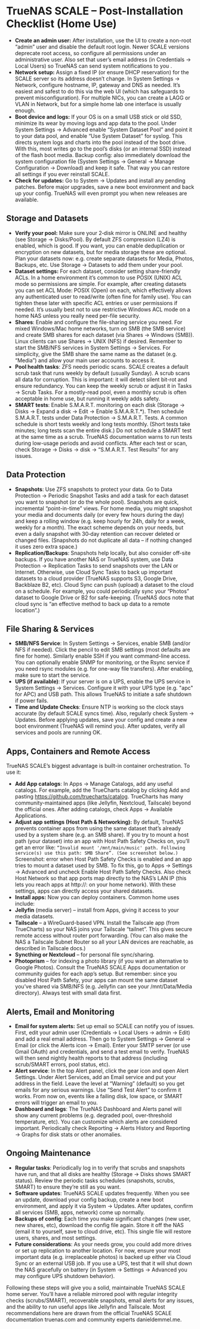 # TrueNAS SCALE – Post-Installation Checklist (Home Use)

 - **Create an admin user:** After installation, use the UI to create a non-root “admin” user and disable the default root login. Newer SCALE versions deprecate root access, so configure all permissions under an administrative user. Also set that user’s email address (in Credentials → Local Users) so TrueNAS can send system notifications to you .
 - **Network setup:** Assign a fixed IP (or ensure DHCP reservation) for the SCALE server so its address doesn’t change. In System Settings → Network, configure hostname, IP, gateway and DNS as needed. It’s easiest and safest to do this via the web UI (which has safeguards to prevent misconfiguration). For multiple NICs, you can create a LAGG or VLAN in Network, but for a simple home lab one interface is usually enough.
 - **Boot device and logs:** If your OS is on a small USB stick or old SSD, minimize its wear by moving logs and app data to the pool. Under System Settings → Advanced enable “System Dataset Pool” and point it to your data pool, and enable “Use System Dataset” for syslog. This directs system logs and charts into the pool instead of the boot drive. With this, most writes go to the pool’s disks (or an internal SSD) instead of the flash boot media. Backup config: also immediately download the system configuration file (System Settings → General → Manage Configuration → Download) and keep it safe. That way you can restore all settings if you ever reinstall SCALE.
 - **Check for updates:** Go to System → Updates and install any pending patches. Before major upgrades, save a new boot environment and back up your config. TrueNAS will even prompt you when new releases are available.

## Storage and Datasets

  - **Verify your pool:** Make sure your 2‑disk mirror is ONLINE and healthy (see Storage → Disks/Pool). By default ZFS compression (LZ4) is enabled, which is good. If you want, you can enable deduplication or encryption on new datasets, but for media storage these are optional. Plan your datasets now: e.g. create separate datasets for Media, Photos, Backups, etc. Use Storage → Datasets to add them under your pool.
  - **Dataset settings:** For each dataset, consider setting share-friendly ACLs. In a home environment it’s common to use POSIX (UNIX) ACL mode so permissions are simple. For example, after creating datasets you can set ACL Mode: POSIX (Open) on each, which effectively allows any authenticated user to read/write (often fine for family use). You can tighten these later with specific ACL entries or user permissions if needed. It’s usually best not to use restrictive Windows ACL mode on a home NAS unless you really need per-file security.
  - **Shares**: Enable and configure the file-sharing service you need. For mixed Windows/Mac home networks, turn on SMB (the SMB service) and create SMB shares for each dataset (via Shares → Windows (SMB)). Linux clients can use Shares → UNIX (NFS) if desired. Remember to start the SMB/NFS services in System Settings → Services. For simplicity, give the SMB share the same name as the dataset (e.g. “Media”) and allow your main user accounts to access it.
  - **Pool health tasks**: ZFS needs periodic scans. SCALE creates a default scrub task that runs weekly by default (usually Sunday). A scrub scans all data for corruption. This is important: it will detect silent bit-rot and ensure redundancy. You can keep the weekly scrub or adjust it in Tasks → Scrub Tasks. For a mostly-read pool, even a monthly scrub is often acceptable in home use, but running it weekly adds safety.
  - **SMART tests**: Enable S.M.A.R.T. monitoring on each disk (Storage → Disks → Expand a disk → Edit → Enable S.M.A.R.T.*). Then schedule S.M.A.R.T. tests under Data Protection → S.M.A.R.T. Tests. A common schedule is short tests weekly and long tests monthly. (Short tests take minutes; long tests scan the entire disk.) Do not schedule a SMART test at the same time as a scrub. TrueNAS documentation warns to run tests during low-usage periods and avoid conflicts. After each test or scan, check Storage → Disks → disk → “S.M.A.R.T. Test Results” for any issues.

  ## Data Protection

  - **Snapshots**: Use ZFS snapshots to protect your data. Go to Data Protection → Periodic Snapshot Tasks and add a task for each dataset you want to snapshot (or do the whole pool). Snapshots are quick, incremental “point-in-time” views. For home media, you might snapshot your media and documents daily (or every few hours during the day) and keep a rolling window (e.g. keep hourly for 24h, daily for a week, weekly for a month). The exact scheme depends on your needs, but even a daily snapshot with 30‑day retention can recover deleted or changed files. (Snapshots do not duplicate all data – if nothing changed it uses zero extra space.)
  - **Replication/Backups**: Snapshots help locally, but also consider off-site backups. If you have another NAS or TrueNAS system, use Data Protection → Replication Tasks to send snapshots over the LAN or Internet. Otherwise, use Cloud Sync Tasks to back up important datasets to a cloud provider (TrueNAS supports S3, Google Drive, Backblaze B2, etc). Cloud Sync can push (upload) a dataset to the cloud on a schedule. For example, you could periodically sync your “Photos” dataset to Google Drive or B2 for safe-keeping. (TrueNAS docs note that cloud sync is “an effective method to back up data to a remote location”.)

  ## File Sharing & Services

  - **SMB/NFS Service**: In System Settings → Services, enable SMB (and/or NFS if needed). Click the pencil to edit SMB settings (most defaults are fine for home). Similarly enable SSH if you want command-line access. You can optionally enable SNMP for monitoring, or the Rsync service if you need rsync modules (e.g. for one-way file transfers). After enabling, make sure to start the service.
  - **UPS (if available)**: If your server is on a UPS, enable the UPS service in System Settings → Services. Configure it with your UPS type (e.g. "apc" for APC) and USB path. This allows TrueNAS to initiate a safe shutdown if power fails.
  - **Time and Update Checks**: Ensure NTP is working so the clock stays accurate (by default SCALE syncs time). Also, regularly check System → Updates. Before applying updates, save your config and create a new boot environment (TrueNAS will remind you). After updates, verify all services and pools are running OK.

  ## Apps, Containers and Remote Access

  TrueNAS SCALE’s biggest advantage is built-in container orchestration. To use it:  

  - **Add App catalogs**: In Apps → Manage Catalogs, add any useful catalogs. For example, add the TrueCharts catalog by clicking Add and pasting https://github.com/truecharts/catalog. TrueCharts has many community-maintained apps (like Jellyfin, Nextcloud, Tailscale) beyond the official ones. After adding catalogs, check Apps → Available Applications.
  - **Adjust app settings (Host Path & Networking):** By default, TrueNAS prevents container apps from using the same dataset that’s already used by a system share (e.g. an SMB share). If you try to mount a host path (your dataset) into an app with Host Path Safety Checks on, you’ll get an error like: `“Invalid mount '/mnt/main/music' path. Following service(s) use this path: SMB Share”. (See screenshot below.)` 
  Screenshot: error when Host Path Safety Checks is enabled and an app tries to mount a dataset used by SMB.
  To fix this, go to Apps → Settings → Advanced and uncheck Enable Host Path Safety Checks. Also check Host Network so that app ports map directly to the NAS’s LAN IP (this lets you reach apps at http://<NAS-IP>:<port> on your home network). With these settings, apps can directly access your shared datasets.
  - **Install apps:** Now you can deploy containers. Common home uses include:
   - **Jellyfin** (media server) – install from Apps, giving it access to your media datasets.
   - **Tailscale** – a WireGuard-based VPN. Install the Tailscale app (from TrueCharts) so your NAS joins your Tailscale “tailnet”. This gives secure remote access without router port forwarding. (You can also make the NAS a Tailscale Subnet Router so all your LAN devices are reachable, as described in Tailscale docs.)
   - **Syncthing or Nextcloud** – for personal file sync/sharing.
   - **Photoprism** – for indexing a photo library (if you want an alternative to Google Photos).
   Consult the TrueNAS SCALE Apps documentation or community guides for each app’s setup. But remember: since you disabled Host Path Safety, your apps can mount the same dataset you’ve shared via SMB/NFS (e.g. Jellyfin can see your /mnt/Data/Media directory). Always test with small data first.

## Alerts, Email and Monitoring

 - **Email for system alerts:** Set up email so SCALE can notify you of issues. First, edit your admin user (Credentials → Local Users → admin → Edit) and add a real email address. Then go to System Settings → General → Email (or click the Alerts icon → Email). Enter your SMTP server (or use Gmail OAuth) and credentials, and send a test email to verify. TrueNAS will then send nightly health reports to that address (including scrub/SMART errors, pool status, etc).
 - **Alert service**: In the top Alert panel, click the gear icon and open Alert Settings. Under Alert Services, add an Email service and put your address in the field. Leave the level at “Warning” (default) so you get emails for any serious warnings. Use “Send Test Alert” to confirm it works. From now on, events like a failing disk, low space, or SMART errors will trigger an email to you.
 - **Dashboard and logs**: The TrueNAS Dashboard and Alerts panel will show any current problems (e.g. degraded pool, over-threshold temperature, etc). You can customize which alerts are considered important. Periodically check Reporting → Alerts History and Reporting → Graphs for disk stats or other anomalies.

 ## Ongoing Maintenance

  - **Regular tasks**: Periodically log in to verify that scrubs and snapshots have run, and that all disks are healthy (Storage → Disks shows SMART status). Review the periodic tasks schedules (snapshots, scrubs, SMART) to ensure they’re still as you want.
  - **Software updates**: TrueNAS SCALE updates frequently. When you see an update, download your config backup, create a new boot environment, and apply it via System → Updates. After updates, confirm all services (SMB, apps, network) come up normally.
  - **Backups of config**: Each time you make significant changes (new user, new shares, etc), download the config file again. Store it off the NAS (email it to yourself, save to cloud drive, etc). This single file will restore users, shares, and most settings.
  - **Future considerations**: As your needs grow, you could add more drives or set up replication to another location. For now, ensure your most important data (e.g. irreplaceable photos) is backed up either via Cloud Sync or an external USB job. If you use a UPS, test that it will shut down the NAS gracefully on battery (in System → Settings → Advanced you may configure UPS shutdown behavior).


  Following these steps will give you a solid, maintainable TrueNAS SCALE home server. You’ll have a reliable mirrored pool with regular integrity checks (scrubs/SMART), recoverable snapshots, email alerts for any issues, and the ability to run useful apps like Jellyfin and Tailscale. Most recommendations here are drawn from the official TrueNAS SCALE documentation truenas.com and community experts danieldemmel.me.